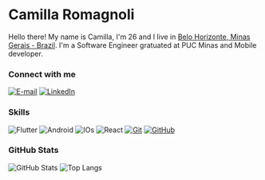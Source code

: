 # Camilla Romagnoli
Hello there! My name is Camilla, I'm 26 and I live in [Belo Horizonte, Minas Gerais - Brazil](https://www.google.com/maps/place/Belo+Horizonte,+MG/@-19.9026615,-44.1041363,11z/data=!3m1!4b1!4m5!3m4!1s0xa690cacacf2c33:0x5b35795e3ad23997!8m2!3d-19.9166813!4d-43.9344931?shorturl=1). I'm a Software Engineer gratuated at PUC Minas and Mobile developer.

### Connect with me
[![E-mail](https://img.shields.io/badge/-Email-000?style=for-the-badge&logo=gmail&logoColor=E94D5F)](mailto:romagnolicamilla@gmail.com)
[![LinkedIn](https://img.shields.io/badge/-LinkedIn-000?style=for-the-badge&logo=linkedin&logoColor=30A3DC)](https://www.linkedin.com/in/camilla-romagnoli/)


### Skills
![Flutter](https://img.shields.io/badge/Flutter-000?style=for-the-badge&logo=flutter&logoColor=279EFF)
![Android](https://img.shields.io/badge/Android-000?style=for-the-badge&logo=android&logoColor=A4C639)
![IOs](https://img.shields.io/badge/iOS-000?style=for-the-badge&logo=ios&logoColor=FFF)
![React](https://img.shields.io/badge/React-000?style=for-the-badge&logo=react)
[![Git](https://img.shields.io/badge/Git-000?style=for-the-badge&logo=git&logoColor=E94D5F)](https://git-scm.com/doc) 
[![GitHub](https://img.shields.io/badge/GitHub-000?style=for-the-badge&logo=github&logoColor=30A3DC)](https://docs.github.com/)

### GitHub Stats
![GitHub Stats](https://github-readme-stats.vercel.app/api?username=camillaromagnoli&theme=transparent&bg_color=000&border_color=30A3DC&show_icons=true&icon_color=30A3DC&title_color=E94D5F&text_color=FFF)
![Top Langs](https://github-readme-stats-git-masterrstaa-rickstaa.vercel.app/api/top-langs/?username=camillaromagnoli&layout=compact&bg_color=000&border_color=30A3DC&title_color=E94D5F&text_color=FFF)

